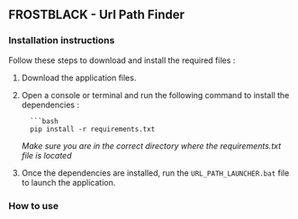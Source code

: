 ## FROSTBLACK - Url Path Finder

### Installation instructions

Follow these steps to download and install the required files :

1. Download the application files.

2. Open a console or terminal and run the following command to install the dependencies :

         ```bash
         pip install -r requirements.txt
   
      _Make sure you are in the correct directory where the requirements.txt file is located_

3. Once the dependencies are installed, run the `URL_PATH_LAUNCHER.bat` file to launch the application.

### How to use


